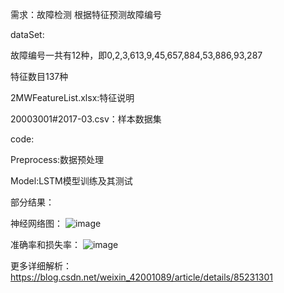 
需求：故障检测
根据特征预测故障编号


dataSet:

故障编号一共有12种，即0,2,3,613,9,45,657,884,53,886,93,287

特征数目137种

2MWFeatureList.xlsx:特征说明

20003001#2017-03.csv：样本数据集



code:

Preprocess:数据预处理

Model:LSTM模型训练及其测试




部分结果：

神经网络图：
![image](https://github.com/Mryangkaitong/python-Machine-learning/blob/master/tensorflow/LSTM/photo/graph.png)

准确率和损失率：
![image](https://github.com/Mryangkaitong/python-Machine-learning/blob/master/tensorflow/LSTM/photo/train.png)


更多详细解析：https://blog.csdn.net/weixin_42001089/article/details/85231301
